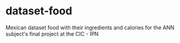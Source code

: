 # dataset-food
Mexican dataset food with their ingredients and calories for the ANN subject's final project at the CIC - IPN
